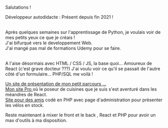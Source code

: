Salutations !

Développeur autodidacte : Présent depuis fin 2021 ! <br> <br>

Après quelques semaines sur l'apprentissage de Python, je voulais voir de mes petits yeux ce que je créais !<br>
J'ai bifurqué vers le developpement Web.<br>
J'ai mangé pas mal de formations Udemy pour se faire. <br> <br>

A l'aise désormais avec 
HTML / CSS / JS, la base quoi...
Amoureux de React (c'est grave docteur ???)
J'ai voulu voir ce qu'il se passait de l'autre côté d'un formulaire...
PHP/SQL me voilà !


<a href="https://barpat.fun/"> Un site de présentation de mon petit parcours ...  </a><br>
<a href="https://christophe-cuisine.fr/"> Mon site Pro </a> où le poseur de cuisines que je suis s'est aventuré dans les méandres de React. <br>
<a href="https://velo-expresso/"> Site pour des amis</a> codé en PHP avec page d'administration pour présenter les vélos en stock.


Reste maintenant à mixer le front et le back , React et PHP pour avoir un max d'outils à ma disposition.
